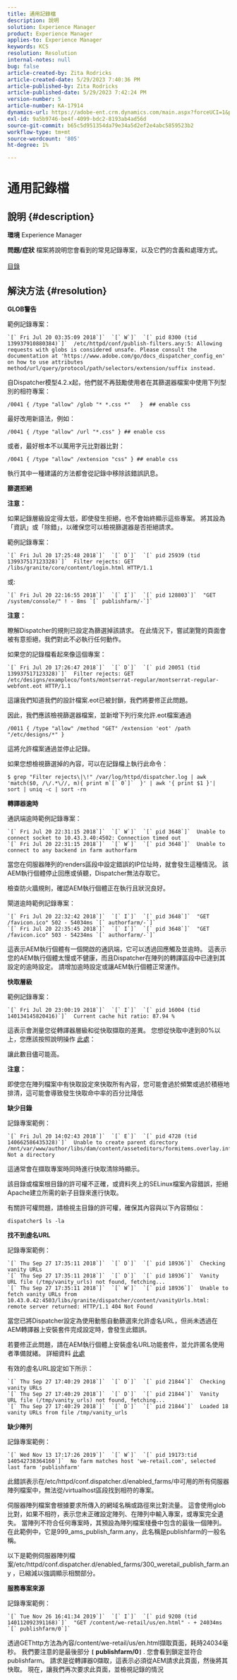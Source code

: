 ```yaml
---
title: 通用記錄檔
description: 說明
solution: Experience Manager
product: Experience Manager
applies-to: Experience Manager
keywords: KCS
resolution: Resolution
internal-notes: null
bug: false
article-created-by: Zita Rodricks
article-created-date: 5/29/2023 7:40:36 PM
article-published-by: Zita Rodricks
article-published-date: 5/29/2023 7:42:24 PM
version-number: 5
article-number: KA-17914
dynamics-url: https://adobe-ent.crm.dynamics.com/main.aspx?forceUCI=1&pagetype=entityrecord&etn=knowledgearticle&id=0101ceaa-58fe-ed11-8f6e-6045bd0063aa
exl-id: 9a5b9746-be4f-4099-bdc2-8193ab4ad56d
source-git-commit: b65c5d951354da79e34a5d2ef2e4abc5859523b2
workflow-type: tm+mt
source-wordcount: '805'
ht-degree: 1%

---
```


# 通用記錄檔

## 說明 {#description}

<b>環境</b>
Experience Manager


<b>問題/症狀</b>
檔案將說明您會看到的常見記錄專案，以及它們的含義和處理方式。
<br> <br>[目錄](https://experienceleague.adobe.com/docs/experience-cloud-kcs/kbarticles/KA-17490.html)

## 解決方法 {#resolution}


<b>GLOB警告</b>

範例記錄專案：


```
`[` Fri Jul 20 03:35:09 2018`]`  `[` W`]`  `[` pid 8300 (tid 139937910880384)`]`  /etc/httpd/conf/publish-filters.any:5: Allowing requests with globs is considered unsafe. Please consult the documentation at 'https://www.adobe.com/go/docs_dispatcher_config_en' on how to use attributes method/url/query/protocol/path/selectors/extension/suffix instead.
```


自Dispatcher模型4.2.x起，他們就不再鼓勵使用者在其篩選器檔案中使用下列型別的相符專案：


```
/0041 { /type "allow" /glob "* *.css *"   }  ## enable css
```


最好改用新語法，例如：


```
/0041 { /type "allow" /url "*.css" } ## enable css
```


或者，最好根本不以萬用字元比對器比對：


```
/0041 { /type "allow" /extension "css" } ## enable css
```


執行其中一種建議的方法都會從記錄中移除該錯誤訊息。



<b>篩選拒絕</b>

<b>注意：</b>

如果記錄層級設定得太低，即使發生拒絕，也不會始終顯示這些專案。 將其設為「資訊」或「除錯」，以確保您可以檢視篩選器是否拒絕請求。

範例記錄專案：


```
`[` Fri Jul 20 17:25:48 2018`]`  `[` D`]`  `[` pid 25939 (tid 139937517123328)`]`  Filter rejects: GET /libs/granite/core/content/login.html HTTP/1.1
```


或:


```
`[` Fri Jul 20 22:16:55 2018`]`  `[` I`]`  `[` pid 128803`]`  "GET /system/console/" ! - 8ms `[` publishfarm/-`]`
```


<b>注意：</b>

瞭解Dispatcher的規則已設定為篩選掉該請求。 在此情況下，嘗試瀏覽的頁面會被有意拒絕，我們對此不必執行任何動作。

如果您的記錄檔看起來像這個專案：


```
`[` Fri Jul 20 17:26:47 2018`]`  `[` D`]`  `[` pid 20051 (tid 139937517123328)`]`  Filter rejects: GET /etc/designs/exampleco/fonts/montserrat-regular/montserrat-regular-webfont.eot HTTP/1.1
```


這讓我們知道我們的設計檔案.eot已被封鎖，我們將要修正此問題。

因此，我們應該檢視篩選器檔案，並新增下列行來允許.eot檔案通過


```
/0011 { /type "allow" /method "GET" /extension 'eot' /path "/etc/designs/*" }
```


這將允許檔案通過並停止記錄。

如果您想檢視篩選掉的內容，可以在記錄檔上執行此命令：


```
$ grep "Filter rejects\|\!" /var/log/httpd/dispatcher.log | awk 'match($0, /\/.*\//, m){ print m`[` 0`]`  }' | awk '{ print $1 }'| sort | uniq -c | sort -rn
```




<b>轉譯器逾時</b>

通訊端逾時範例記錄專案：


```
`[` Fri Jul 20 22:31:15 2018`]`  `[` W`]`  `[` pid 3648`]`  Unable to connect socket to 10.43.3.40:4502: Connection timed out 
`[` Fri Jul 20 22:31:15 2018`]`  `[` W`]`  `[` pid 3648`]`  Unable to connect to any backend in farm authorfarm
```


當您在伺服器陣列的renders區段中設定錯誤的IP位址時，就會發生這種情況。 該AEM執行個體停止回應或偵聽，Dispatcher無法存取它。

檢查防火牆規則，確認AEM執行個體正在執行且狀況良好。

閘道逾時範例記錄專案：


```
`[` Fri Jul 20 22:32:42 2018`]`  `[` I`]`  `[` pid 3648`]`  "GET /favicon.ico" 502 - 54034ms `[` authorfarm/-`]`  
`[` Fri Jul 20 22:35:45 2018`]`  `[` I`]`  `[` pid 3648`]`  "GET /favicon.ico" 503 - 54234ms `[` authorfarm/-`]`
```


這表示AEM執行個體有一個開啟的通訊端，它可以透過回應觸及並逾時。 這表示您的AEM執行個體太慢或不健康，而且Dispatcher在陣列的轉譯區段中已達到其設定的逾時設定。 請增加逾時設定或讓AEM執行個體正常運作。



<b>快取層級</b>

範例記錄專案：


```
`[` Fri Jul 20 23:00:19 2018`]`  `[` I`]`  `[` pid 16004 (tid 140134145820416)`]`  Current cache hit ratio: 87.94 %
```


這表示會測量您從轉譯器層級和從快取擷取的差異。 您想從快取中達到80%以上，您應該按照說明操作 [此處](https://experienceleague.adobe.com/docs/experience-cloud-kcs/kbarticles/KA-17458.html)：

讓此數目儘可能高。

<b>注意：</b>

即使您在陣列檔案中有快取設定來快取所有內容，您可能會過於頻繁或過於積極地排清，這可能會導致發生快取命中率的百分比降低



<b>缺少目錄</b>

記錄專案範例：


```
`[` Fri Jul 20 14:02:43 2018`]`  `[` E`]`  `[` pid 4728 (tid 140662586435328)`]`  Unable to create parent directory /mnt/var/www/author/libs/dam/content/asseteditors/formitems.overlay.infinity.json/application: Not a directory
```


這通常會在擷取專案時同時進行快取清除時顯示。

該目錄或檔案根目錄的許可權不正確，或資料夾上的SELinux檔案內容錯誤，拒絕Apache建立所需的新子目錄來進行快取。

有關許可權問題，請檢視主目錄的許可權，確保其內容與以下內容類似：


```
dispatcher$ ls -la
```




<b>找不到虛名URL</b>

記錄專案範例：


```
`[` Thu Sep 27 17:35:11 2018`]`  `[` D`]`  `[` pid 18936`]`  Checking vanity URLs 
`[` Thu Sep 27 17:35:11 2018`]`  `[` D`]`  `[` pid 18936`]`  Vanity URL file (/tmp/vanity_urls) not found, fetching... 
`[` Thu Sep 27 17:35:11 2018`]`  `[` W`]`  `[` pid 18936`]`  Unable to fetch vanity URLs from 10.43.0.42:4503/libs/granite/dispatcher/content/vanityUrls.html: remote server returned: HTTP/1.1 404 Not Found
```


當您已將Dispatcher設定為使用動態自動篩選來允許虛名URL，但尚未透過在AEM轉譯器上安裝套件完成設定時，會發生此錯誤。

若要修正此問題，請在AEM執行個體上安裝虛名URL功能套件，並允許匿名使用者準備就緒。 詳細資料 [此處](https://experienceleague.adobe.com/docs/experience-cloud-kcs/kbarticles/KA-17463.html)

有效的虛名URL設定如下所示：


```
`[` Thu Sep 27 17:40:29 2018`]`  `[` D`]`  `[` pid 21844`]`  Checking vanity URLs 
`[` Thu Sep 27 17:40:29 2018`]`  `[` D`]`  `[` pid 21844`]`  Vanity URL file (/tmp/vanity_urls) not found, fetching... 
`[` Thu Sep 27 17:40:29 2018`]`  `[` D`]`  `[` pid 21844`]`  Loaded 18 vanity URLs from file /tmp/vanity_urls
```




<b>缺少陣列</b>

記錄專案範例：


```
`[` Wed Nov 13 17:17:26 2019`]`  `[` W`]`  `[` pid 19173:tid 140542738364160`]`  No farm matches host 'we-retail.com', selected last farm 'publishfarm'
```


此錯誤表示在/etc/httpd/conf.dispatcher.d/enabled_farms/中可用的所有伺服器陣列檔案中，無法從/virtualhost區段找到相符的專案。

伺服器陣列檔案會根據要求所傳入的網域名稱或路徑來比對流量。 這會使用glob比對，如果不相符，表示您未正確設定陣列、在陣列中輸入專案，或專案完全遺失。 當陣列不符合任何專案時，其預設為陣列檔案棧疊中包含的最後一個陣列。 在此範例中，它是999_ams_publish_farm.any，此名稱是publishfarm的一般名稱。

以下是範例伺服器陣列檔案/etc/httpd/conf.dispatcher.d/enabled_farms/300_weretail_publish_farm.any ，已縮減以強調顯示相關部分。



<b>服務專案來源</b>

記錄專案範例：


```
`[` Tue Nov 26 16:41:34 2019`]`  `[` I`]`  `[` pid 9208 (tid 140112092391168)`]`  "GET /content/we-retail/us/en.html" - + 24034ms `[` publishfarm/0`]`
```


透過GEThttp方法為內容/content/we-retail/us/en.html擷取頁面，耗時24034毫秒。 我們要注意的是最後部分 <b>`[` publishfarm/0`]` </b>. 您會看到鎖定並符合publishfarm。 請求是從轉譯器0擷取，這表示必須從AEM請求此頁面，然後將其快取。 現在，讓我們再次要求此頁面，並檢視記錄的情況
